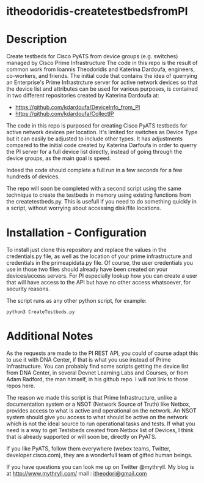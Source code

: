 # itheodoridis-createtestbedsfromPI
# Description

Create testbeds for Cisco PyATS from device groups (e.g. switches) managed by Cisco Prime Infrastructure
The code in this repo is the result of common work from Ioannis Theodoridis and Katerina Dardoufa, engineers, co-workers, and friends.
The initial code that contains the idea of querrying an Enterprise's Prime Infrastrcture server for active network devices so that the device list and attributes can be used for various purposes, is contained in two different repositories created by Katerina Dardoufa at:
- https://github.com/kdardoufa/DeviceInfo_from_PI
- https://github.com/kdardoufa/CollectIP

The code in this repo is purposed for creating Cisco PyATS testbeds for active network devices per location. It's limited for switches as Device Type but it can easily be adjusted to include other types. It has adjustments compared to the initial code created by Katerina Darfoufa in order to querry the PI server for a full device list directly, instead of going through the device groups, as the main goal is speed.

Indeed the code should complete a full run in a few seconds for a few hundreds of devices.

The repo will soon be completed with a second script using the same technique to create the testbeds in memory using existing functions from the createtestbeds.py. This is usefull if you need to do something quickly in a script, without worrying about accessing disk/file locations.

# Installation - Configuration

To install just clone this repository and replace the values in the credentials.py file, as well as the location of your prime infrastructure and credentials in the primeapidata.py file.
Of course, the user credentials you use in those two files should already have been created on your devices/access servers. For PI especially lookup how you can create a user that will have access to the API but have no other access whatsoever, for security reasons.

The script runs as any other python script, for example:

<code>python3 CreateTestbeds.py</code>

# Additional Notes

As the requests are made to the PI REST API, you could of course adapt this to use it with DNA Center, if that is what you use instead of Prime Infrastructure. You can probably find some scripts getting the device list from DNA Center, in several Devnet Learning Labs and Courses, or from Adam Radford, the man himself, in his github repo. I will not link to those repos here.

The reason we made this script is that Prime Infrastructure, unlike a documentation system or a NSOT (Network Source of Truth) like Netbox, provides access to what is active and operational on the network. An NSOT system should give you access to what should be active on the network which is not the ideal source to run operational tasks and tests. If what you need is a way to get Testsbeds created from Netbox list of Devices, I think that is already supported or will soon be, directly on PyATS.

If you like PyATS, follow them everywhere (webex teams, Twitter, developer.cisco.com), they are a wonderfull team of gifted human beings.

If you have questions you can look me up on Twitter @mythryll. 
My blog is at http://www.mythryll.com/
mail : itheodori@gmail.com

